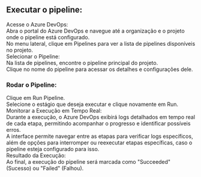 ## Executar o pipeline:</br>
   Acesse o Azure DevOps:</br>
   Abra o portal do Azure DevOps e navegue até a organização e o projeto onde o pipeline está configurado.</br>
   No menu lateral, clique em Pipelines para ver a lista de pipelines disponíveis no projeto.</br>
   Selecionar o Pipeline:</br>
   Na lista de pipelines, encontre o pipeline principal do projeto.</br>
   Clique no nome do pipeline para acessar os detalhes e configurações dele.</br>
 
### Rodar o Pipeline:</br>
   Clique em Run Pipeline.</br>
   Selecione o estágio que deseja executar e clique novamente em Run.</br>
   Monitorar a Execução em Tempo Real:</br>
   Durante a execução, o Azure DevOps exibirá logs detalhados em tempo real de cada etapa, permitindo acompanhar o progresso e identificar possíveis erros.</br>
   A interface permite navegar entre as etapas para verificar logs específicos, além de opções para interromper ou reexecutar etapas específicas, caso o pipeline esteja configurado para isso.</br>
   Resultado da Execução:</br>
   Ao final, a execução do pipeline será marcada como "Succeeded" (Sucesso) ou "Failed" (Falhou).
